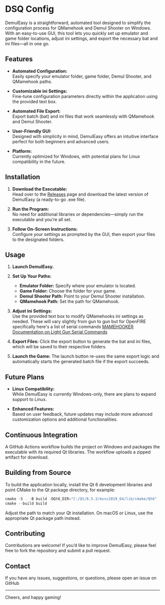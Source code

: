 # DSQ Config

DemulEasy is a straightforward, automated tool designed to simplify the configuration process for QMamehook and Demul Shooter on Windows. With an easy-to-use GUI, this tool lets you quickly set up emulator and game folder locations, adjust ini settings, and export the necessary bat and ini files—all in one go.

## Features

- **Automated Configuration:**  
  Easily specify your emulator folder, game folder, Demul Shooter, and QMamehook paths.

- **Customizable ini Settings:**  
  Fine-tune configuration parameters directly within the application using the provided text box.

- **Automated File Export:**  
  Export batch (bat) and ini files that work seamlessly with QMamehook and Demul Shooter.

- **User-Friendly GUI:**  
  Designed with simplicity in mind, DemulEasy offers an intuitive interface perfect for both beginners and advanced users.

- **Platform:**  
  Currently optimized for Windows, with potential plans for Linux compatibility in the future.

## Installation

1. **Download the Executable:**  
   Head over to the [Releases](#) page and download the latest version of DemulEasy (a ready-to-go .exe file).

2. **Run the Program:**  
   No need for additional libraries or dependencies—simply run the executable and you’re all set.

3. **Follow On-Screen Instructions:**  
   Configure your settings as prompted by the GUI, then export your files to the designated folders.

## Usage

1. **Launch DemulEasy.**

2. **Set Up Your Paths:**  
   - **Emulator Folder:** Specify where your emulator is located.  
   - **Game Folder:** Choose the folder for your game.  
   - **Demul Shooter Path:** Point to your Demul Shooter installation.  
   - **QMamehook Path:** Set the path for QMamehook.

3. **Adjust ini Settings:**  
   Use the provided text box to modify QMamehooks ini settings as needed. These will vary slightly from gun to gun but for OpenFIRE specifically here's a list of serial commands [MAMEHOOKER Documentation on Light Gun Serial Commands](https://github.com/TeamOpenFIRE/OpenFIRE-Firmware/wiki/MAMEHOOKER-Documentation#light-gun-serial-commands)
   
5. **Export Files:**
   Click the export button to generate the bat and ini files, which will be saved to their respective folders.

6. **Launch the Game:**
   The launch button re-uses the same export logic and automatically starts the generated batch file if the export succeeds.

## Future Plans

- **Linux Compatibility:**  
  While DemulEasy is currently Windows-only, there are plans to expand support to Linux.

- **Enhanced Features:**  
  Based on user feedback, future updates may include more advanced customization options and additional functionalities.

## Continuous Integration

A GitHub Actions workflow builds the project on Windows and packages the executable with its required Qt libraries. The workflow uploads a zipped artifact for download.

## Building from Source

To build the application locally, install the Qt 6 development libraries and point CMake to the Qt package directory, for example:

```powershell
cmake -S . -B build -DQt6_DIR="C:/Qt/6.5.3/msvc2019_64/lib/cmake/Qt6"
cmake --build build
```

Adjust the path to match your Qt installation. On macOS or Linux, use the appropriate Qt package path instead.

## Contributing

Contributions are welcome! If you’d like to improve DemulEasy, please feel free to fork the repository and submit a pull request.

## Contact

If you have any issues, suggestions, or questions, please open an issue on GitHub

---

Cheers, and happy gaming!
